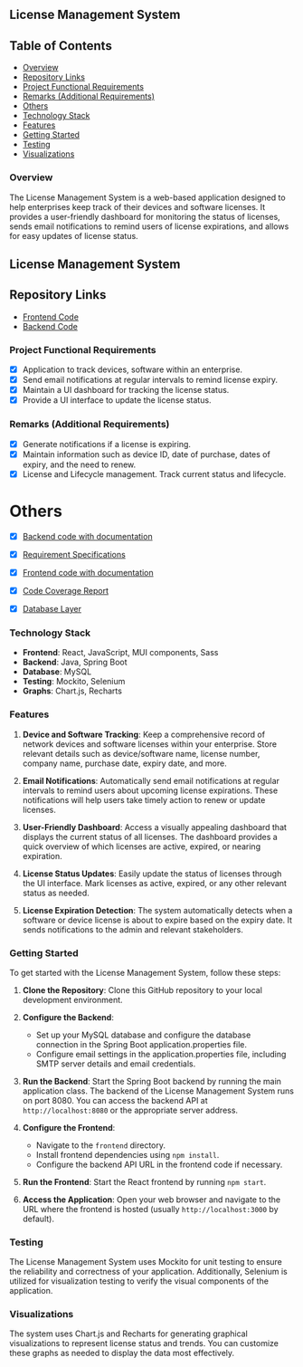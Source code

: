 ## License Management System

## Table of Contents

- [Overview](#overview)
- [Repository Links](#repository-links)
- [Project Functional Requirements](#project-functional-requirements)
- [Remarks (Additional Requirements)](#remarks-additional-requirements)
- [Others](#others)
- [Technology Stack](#technology-stack)
- [Features](#features)
- [Getting Started](#getting-started)
- [Testing](#testing)
- [Visualizations](#visualizations)

### Overview

The License Management System is a web-based application designed to help enterprises keep track of their devices and software licenses. It provides a user-friendly dashboard for monitoring the status of licenses, sends email notifications to remind users of license expirations, and allows for easy updates of license status.

## License Management System

## Repository Links
- [Frontend Code](https://github.com/saisidhartha-k/capstone-project-18/tree/main/frontend)
- [Backend Code](https://github.com/saisidhartha-k/capstone-project-18/tree/main/licence-lifecycle-management)

### Project Functional Requirements

- [x] Application to track devices, software within an enterprise.
- [x] Send email notifications at regular intervals to remind license expiry.
- [x] Maintain a UI dashboard for tracking the license status.
- [x] Provide a UI interface to update the license status.

### Remarks (Additional Requirements)

- [x] Generate notifications if a license is expiring.
- [x] Maintain information such as device ID, date of purchase, dates of expiry, and the need to renew.
- [x] License and Lifecycle management. Track current status and lifecycle.

# Others

- [x] [Backend code with documentation](https://github.com/saisidhartha-k/capstone-project-18/blob/main/licence-lifecycle-management/APIDocumentation.md)
- [x] [Requirement Specifications](https://github.com/saisidhartha-k/capstone-project-18/blob/main/Requirements%20Specifications)
- [x] [Frontend code with documentation](https://github.com/saisidhartha-k/capstone-project-18/blob/main/frontend/FrontendDocumentation.md)
- [x] [Code Coverage Report](https://github.com/saisidhartha-k/capstone-project-18/blob/main/code%20coverage%20report.png)
- [x] [Database Layer](https://github.com/saisidhartha-k/capstone-project-18/blob/main/database%20layer.png)


### Technology Stack

- **Frontend**: React, JavaScript, MUI components, Sass
- **Backend**: Java, Spring Boot 
- **Database**: MySQL
- **Testing**: Mockito, Selenium
- **Graphs**: Chart.js, Recharts

### Features

1. **Device and Software Tracking**: Keep a comprehensive record of network devices and software licenses within your enterprise. Store relevant details such as device/software name, license number, company name, purchase date, expiry date, and more.

2. **Email Notifications**: Automatically send email notifications at regular intervals to remind users about upcoming license expirations. These notifications will help users take timely action to renew or update licenses.

3. **User-Friendly Dashboard**: Access a visually appealing dashboard that displays the current status of all licenses. The dashboard provides a quick overview of which licenses are active, expired, or nearing expiration.

4. **License Status Updates**: Easily update the status of licenses through the UI interface. Mark licenses as active, expired, or any other relevant status as needed.

5. **License Expiration Detection**: The system automatically detects when a software or device license is about to expire based on the expiry date. It sends notifications to the admin and relevant stakeholders.

### Getting Started

To get started with the License Management System, follow these steps:

1. **Clone the Repository**: Clone this GitHub repository to your local development environment.

2. **Configure the Backend**:
   - Set up your MySQL database and configure the database connection in the Spring Boot application.properties file.
   - Configure email settings in the application.properties file, including SMTP server details and email credentials.

3. **Run the Backend**: Start the Spring Boot backend by running the main application class. The backend of the License Management System runs on port 8080. You can access the backend API at `http://localhost:8080` or the appropriate server address.

4. **Configure the Frontend**:
   - Navigate to the `frontend` directory.
   - Install frontend dependencies using `npm install`.
   - Configure the backend API URL in the frontend code if necessary.

5. **Run the Frontend**: Start the React frontend by running `npm start`.

6. **Access the Application**: Open your web browser and navigate to the URL where the frontend is hosted (usually `http://localhost:3000` by default).

### Testing

The License Management System uses Mockito for unit testing to ensure the reliability and correctness of your application. Additionally, Selenium is utilized for visualization testing to verify the visual components of the application. 

### Visualizations

The system uses Chart.js and Recharts for generating graphical visualizations to represent license status and trends. You can customize these graphs as needed to display the data most effectively.

